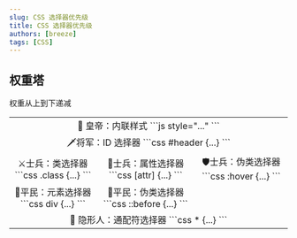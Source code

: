 ```yaml
---
slug: CSS 选择器优先级
title: CSS 选择器优先级
authors: [breeze]
tags: [CSS]
---
```


## 权重塔

权重从上到下递减

<table align="center">
    <tr align="center">
        <td colspan="3"> 
        👑
        皇帝：内联样式
        ```js 
        style="..."
        ```
        </td>
    </tr>
    <tr align="center">
        <td colspan="3">
        🗡️将军：ID 选择器
        ```css 
        #header {...}
        ```
        </td>
    </tr>
    <tr align="center">
        <td>
        ⚔️士兵：类选择器
        ```css 
        .class {...}
        ```
        </td>
        <td>
        🏹士兵：属性选择器
        ```css 
        [attr] {...}
        ```
        </td>
        <td>
        🛡️士兵：伪类选择器
        ```css 
        :hover {...}
        ```
        </td>
    </tr>
    <tr align="center">
        <td>
        🧑平民：元素选择器
        ```css 
        div {...}
        ```
        </td>
         <td>
        👩平民：伪类选择器
        ```css 
        ::before {...}
        ```
        </td>
        <td></td>
    </tr>
    <tr align="center">
        <td colspan="3"> 
        👑
        隐形人：通配符选择器
        ```css 
        * {...}
        ```
        </td>
    </tr>
</table>
